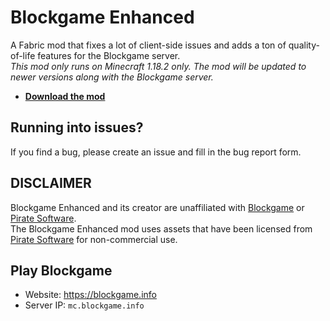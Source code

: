 # Blockgame Enhanced
A Fabric mod that fixes a lot of client-side issues and adds a ton of quality-of-life features for the Blockgame server.\
*This mod only runs on Minecraft 1.18.2 only. The mod will be updated to newer versions along with the Blockgame server.*  
- [__Download the mod__](https://github.com/jb0s/blockgame-enhanced/releases)

## Running into issues?
If you find a bug, please create an issue and fill in the bug report form.

## DISCLAIMER
Blockgame Enhanced and its creator are unaffiliated with [Blockgame](https://blockgame.info) or [Pirate Software](https://gopiratesoftware.com).\
The Blockgame Enhanced mod uses assets that have been licensed from [Pirate Software](https://gopiratesoftware.com) for non-commercial use.

## Play Blockgame
- Website: https://blockgame.info
- Server IP: `mc.blockgame.info`
